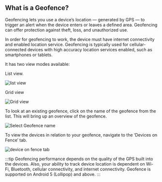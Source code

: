 ## What is a Geofence?

Geofencing lets you use a device’s location — generated by GPS — to trigger an alert when the device enters or leaves a defined area. Geofencing can offer protection against theft, loss, and unauthorized use.

In order for geofencing to work, the device must have internet connectivity and enabled location service. Geofencing is typically used for cellular-connected devices with high accuracy location services enabled, such as smartphones or tablets.

It has two view modes available: 

List view.

![list view](./images/geofenceListView.png)


Grid view

![Grid view](./images/GeofenceGridView.png)


To look at an existing geofence, click on the name of the geofence from the list. This will bring up an overview of the geofence.

![Select Geofence name](./images/geofenceDetails.png)

  

To view the devices in relation to your geofence, navigate to the ‘Devices on Fence’ tab.

![device on fence tab](./images/deviceRelation.png)

:::tip
Geofencing performance depends on the quality of the GPS built into the devices. Also, your ability to track device location is dependent on Wi-Fi, Bluetooth, cellular connectivity, and internet connectivity. Geofence is supported on Android 5 (Lollipop) and above.
:::
